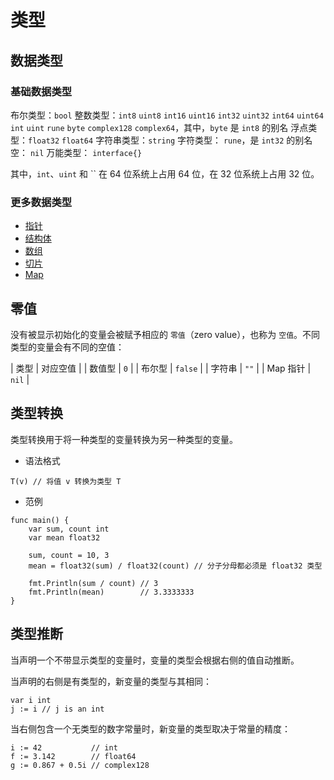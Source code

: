 # 类型

## 数据类型

### 基础数据类型

布尔类型：`bool`
整数类型：`int8` `uint8` `int16` `uint16` `int32` `uint32` `int64`  `uint64` `int` `uint` `rune` `byte` `complex128` `complex64`，其中，`byte` 是 `int8` 的别名
浮点类型：`float32` `float64`
字符串类型：`string`
字符类型： `rune`，是 `int32` 的别名
空： `nil`
万能类型： `interface{}`

其中，`int`、`uint` 和 `` 在 64 位系统上占用 64 位，在 32 位系统上占用 32 位。

### 更多数据类型

* [指针](pointer.md)
* [结构体](struct.md)
* [数组](array.md)
* [切片](slice.md)
* [Map](map.md)

## 零值

没有被显示初始化的变量会被赋予相应的 `零值`（zero value），也称为 `空值`。不同类型的变量会有不同的空值：

| 类型  | 对应空值 |
| 数值型 | `0`      |
| 布尔型 | `false`  |
| 字符串 | `""`     |
| Map 指针 | `nil` |

## 类型转换

类型转换用于将一种类型的变量转换为另一种类型的变量。

* 语法格式

```golang
T(v) // 将值 v 转换为类型 T
```

* 范例

```golang
func main() {
    var sum, count int
    var mean float32

    sum, count = 10, 3
    mean = float32(sum) / float32(count) // 分子分母都必须是 float32 类型

    fmt.Println(sum / count) // 3
    fmt.Println(mean)        // 3.3333333
}
```

## 类型推断

当声明一个不带显示类型的变量时，变量的类型会根据右侧的值自动推断。

当声明的右侧是有类型的，新变量的类型与其相同：

```golang
var i int
j := i // j is an int
```

当右侧包含一个无类型的数字常量时，新变量的类型取决于常量的精度：

```golang
i := 42           // int
f := 3.142        // float64
g := 0.867 + 0.5i // complex128
```